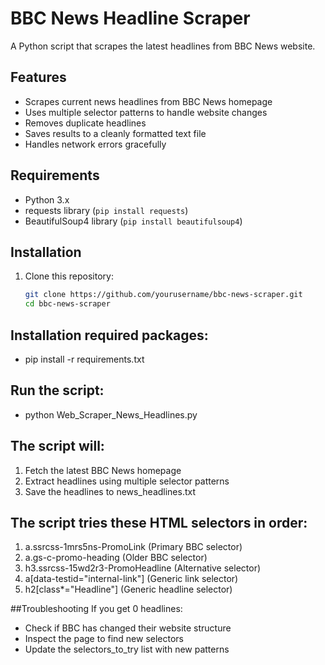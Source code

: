 # BBC News Headline Scraper

A Python script that scrapes the latest headlines from BBC News website.

## Features

- Scrapes current news headlines from BBC News homepage
- Uses multiple selector patterns to handle website changes
- Removes duplicate headlines
- Saves results to a cleanly formatted text file
- Handles network errors gracefully

## Requirements

- Python 3.x
- requests library (`pip install requests`)
- BeautifulSoup4 library (`pip install beautifulsoup4`)

## Installation

1. Clone this repository:
   ```bash
   git clone https://github.com/yourusername/bbc-news-scraper.git
   cd bbc-news-scraper

## Installation required packages:
- pip install -r requirements.txt

## Run the script:
- python Web_Scraper_News_Headlines.py

## The script will:
1. Fetch the latest BBC News homepage
2. Extract headlines using multiple selector patterns
3. Save the headlines to news_headlines.txt

## The script tries these HTML selectors in order:
1. a.ssrcss-1mrs5ns-PromoLink (Primary BBC selector)
2. a.gs-c-promo-heading (Older BBC selector)
3. h3.ssrcss-15wd2r3-PromoHeadline (Alternative selector)
4. a[data-testid="internal-link"] (Generic link selector)
5. h2[class*="Headline"] (Generic headline selector)

##Troubleshooting
If you get 0 headlines:

- Check if BBC has changed their website structure
- Inspect the page to find new selectors
- Update the selectors_to_try list with new patterns

